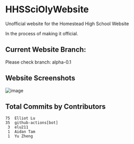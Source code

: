 # HHSSciOlyWebsite
Unofficial website for the Homestead High School Website

In the process of making it official.

## Current Website Branch:
Please check branch: alpha-0.1

## Website Screenshots
![image](https://github.com/user-attachments/assets/64c18070-db2d-4c6f-b572-dfc1506b54de)

## Total Commits by Contributors
<!-- COMMIT_SECTION_START -->
<!-- COMMIT_COUNTS_START -->
    75	Elliot Lu
    35	github-actions[bot]
     3	elu211
     1	Aidan Tam
     1	Yu Zheng
<!-- COMMIT_COUNTS_END -->
<!-- COMMIT_SECTION_END -->
